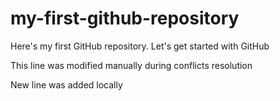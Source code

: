 # my-first-github-repository
Here's my first GitHub repository. Let's get started with GitHub

This line was modified manually during conflicts resolution

New line was added locally
